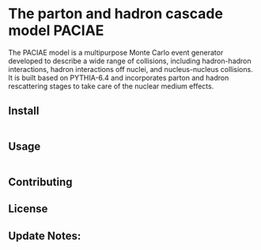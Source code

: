 <!-- This is a README file for usage of PACIAE.
     Written by Markdown language.
                 By Anke at CCNU on 10/16/2022 
 -->

# The parton and hadron cascade model PACIAE

The PACIAE model is a multipurpose Monte Carlo event generator developed to 
describe a wide range of collisions, including hadron-hadron interactions, 
hadron interactions off nuclei, and nucleus-nucleus collisions. It is built 
based on PYTHIA-6.4 and incorporates parton and hadron rescattering stages 
to take care of the nuclear medium effects.

## Install

```
```

## Usage

```
```

## Contributing


## License


## Update Notes:
